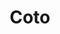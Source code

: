---
title: "Coto"
url: /ciudad-autonoma-de-buenos-aires/coto-avenida-castro-barros/
shop: Supermarkt
---